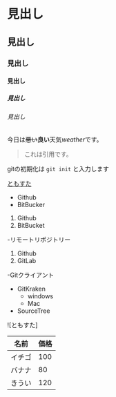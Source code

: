 # 見出し
## 見出し
### 見出し
#### 見出し
##### 見出し
###### 見出し

今日は~~悪い~~**良い**天気*weather*です。

>これは引用です。

gitの初期化は `git init` と入力します

[ともすた](http://google.com)

- Github
- BitBucker

1. Github
2. BitBucket

-リモートリポジトリー
  1. Github
  2. GitLab
  
-Gitクライアント
  - GitKraken
    - windows
    - Mac
  - SourceTree
  
  ![ともすた]
  
  名前 | 価格
  --- | ---
  イチゴ | 100
  バナナ | 80
  きうい | 120
  
  
